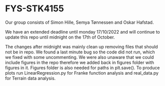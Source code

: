 # FYS-STK4155

Our group consists of Simon Hille, Semya Tønnessen and Oskar Hafstad.

We have an extended deadline until monday 17/10/2022 and will continue to update this repo until midnight on the 17th of October.

The changes after midnight was mainly clean up removing files that should not be in repo. We found a last minute bug so the code did not run, which we fixed with some uncommenting. We were also unaware that we could include figures in the repo therefore we added back in figures folder with figures in it. Figures folder is also needed for paths in plt.save(). To produce plots run LinearRegression.py for Franke function analysis and real_data.py for Terrain data analysis.

